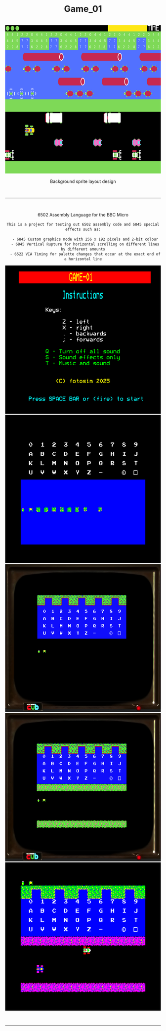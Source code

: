<br />
<div align="center">
  <h1>Game_01</h1>
  <br>
  <a href="https://github.com/simonamoore/game_01">
    <img src="images/design_01.png" alt="design" width="640" height="480">
  </a>
  <p align="center">
    Background sprite layout design
  </p>
  <br><hr><br>
  <p align="center">
    6502 Assembly Language for the BBC Micro

    This is a project for testing out 6502 assembly code and 6845 special effects such as:
    
      - 6845 Custom graphics mode with 256 x 192 pixels and 2-bit colour
      - 6845 Vertical Rupture for horizontal scrolling on different lines by different amounts
      - 6522 VIA Timing for palette changes that occur at the exact end of a horizontal line
  </p>
</div>
<div align="center">
  <a href="https://github.com/simonamoore/game_01">
    <img src="images/screenshot_01.png" alt="design" width="640" height="480">
  </a>
  <a href="https://github.com/simonamoore/game_01">
    <img src="images/screenshot_02.png" alt="design" width="640" height="480">
  </a>
  <a href="https://github.com/simonamoore/game_01">
    <img src="images/screenshot_03.png" alt="design" width="640" height="480">
  </a>
  <a href="https://github.com/simonamoore/game_01">
    <img src="images/screenshot_04.png" alt="design" width="640" height="480">
  <a href="https://github.com/simonamoore/game_01">
    <img src="images/screenshot_05.png" alt="design" width="640" height="480">
  </a>

<br><hr><br>